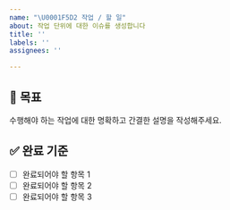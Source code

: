 ```yaml
---
name: "\U0001F5D2️ 작업 / 할 일"
about: 작업 단위에 대한 이슈를 생성합니다
title: ''
labels: ''
assignees: ''

---
```


## 🏃 목표
수행해야 하는 작업에 대한 명확하고 간결한 설명을 작성해주세요.

## ✅ 완료 기준
- [ ] 완료되어야 할 항목 1
- [ ] 완료되어야 할 항목 2
- [ ] 완료되어야 할 항목 3
